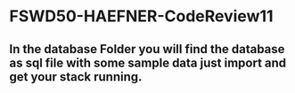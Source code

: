 # FSWD50-HAEFNER-CodeReview11
## In the database Folder you will find the database as sql file with some sample data just import and get your stack running.
